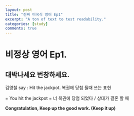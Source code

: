 ```yaml
---
layout: post
title: "진짜 미국식 영어 Ep1"
excerpt: "A ton of text to test readability."
categories: [study]
comments: true
---
```


# 비정상 영어 Ep1. 

## 대박나세요 번창하세요. 

김영철 say : Hit the jackpot. 복권에 당첨 될때 쓰는 표현

= You hit the jackpot = 너 복권에 당첨 되었다 / 상대가 결혼 할 때

<b>Congratulation, Keep up the good work. &#40;Keep it up&#41;</b>
